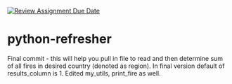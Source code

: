[![Review Assignment Due Date](https://classroom.github.com/assets/deadline-readme-button-24ddc0f5d75046c5622901739e7c5dd533143b0c8e959d652212380cedb1ea36.svg)](https://classroom.github.com/a/oQi7O4AA)
# python-refresher

Final commit - this will help you pull in file to read and then determine sum of all fires in desired country (denoted as region).
In final version default of results_column is 1.
Edited my_utils, print_fire as well.

